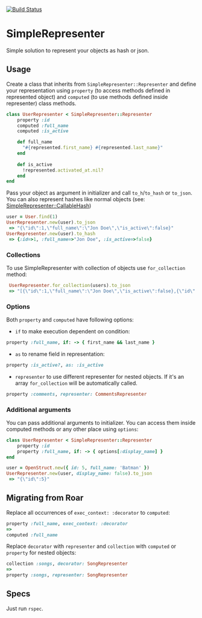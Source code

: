 [![Build Status](https://paladin-software.semaphoreci.com/badges/simple_representer/branches/master.svg?style=shields&key=88648f3f-f100-4e0f-9fca-48ea65537ec3)](https://paladin-software.semaphoreci.com/projects/simple_representer)
# SimpleRepresenter 
Simple solution to represent your objects as hash or json.

## Usage
Create a class that inherits from `SimpleRepresenter::Representer` 
and define your representation using `property` (to access methods defined in represented object) 
and `computed` (to use methods defined inside representer) class methods.

```ruby
class UserRepresenter < SimpleRepresenter::Representer
    property :id
    computed :full_name
    computed :is_active

    def full_name
      "#{represented.first_name} #{represented.last_name}"
    end
    
    def is_active
      !represented.activated_at.nil?
    end
end
```
Pass your object as argument in initializer and call `to_h`/`to_hash` or `to_json`.
You can also represent hashes like normal objects (see: [SimpleRepresenter::CallableHash](./lib/simple_representer/callable_hash.rb))
```ruby
user = User.find(1)
UserRepresenter.new(user).to_json
 => "{\"id\":1,\"full_name\":\"Jon Doe\",\"is_active\":false}" 
UserRepresenter.new(user).to_hash
 => {:id=>1, :full_name=>"Jon Doe", :is_active=>false} 
```

### Collections
To use SimpleRepresenter with collection of objects use `for_collection` method:
```ruby
 UserRepresenter.for_collection(users).to_json
 => "[{\"id\":1,\"full_name\":\"Jon Doe\",\"is_active\":false},{\"id\":2,\"full_name\":\"Jon Wick\",\"is_active\":true}]" 
```

### Options
Both `property` and `computed` have following options:
- `if` to make execution dependent on condition:
```ruby
property :full_name, if: -> { first_name && last_name }
```
- `as` to rename field in representation:
```ruby
property :is_active?, as: :is_active
```
- `representer` to use different representer for nested objects.
If it's an array `for_collection` will be automatically called.
```ruby
property :comments, representer: CommentsRepresenter
```

### Additional arguments
You can pass additional arguments to initializer. You can access them inside computed methods or any other place using `options`:
```ruby
class UserRepresenter < SimpleRepresenter::Representer
    property :id
    property :full_name, if: -> { options[:display_name] }
end
```
```ruby
user = OpenStruct.new({ id: 5, full_name: 'Batman' })
UserRepresenter.new(user, display_name: false).to_json
 => "{\"id\":5}" 
```
## Migrating from Roar
Replace all occurrences of `exec_context: :decorator` to `computed`:
```ruby
property :full_name, exec_context: :decorator
=>
computed :full_name
```
Replace `decorator` with `representer` and `collection` with `computed` or `property` for nested objects:
```ruby
collection :songs, decorator: SongRepresenter
=>
property :songs, representer: SongRepresenter
```

## Specs
Just run `rspec`.

